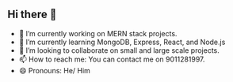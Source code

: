 ## Hi there 👋

- 🔭 I’m currently working on MERN stack projects.
- 🌱 I’m currently learning MongoDB, Express, React, and Node.js
- 👯 I’m looking to collaborate on small and large scale projects.
- 📫 How to reach me: You can contact me on 9011281997.
- 😄 Pronouns: He/ Him
